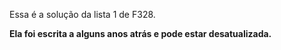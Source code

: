 Essa é a solução da lista 1 de F328.

**Ela foi escrita a alguns anos atrás e pode estar desatualizada.**
